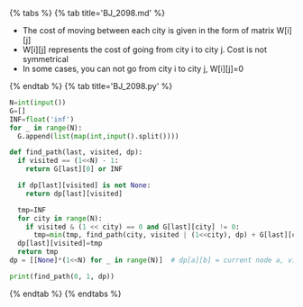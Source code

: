{% tabs %}
{% tab title='BJ_2098.md' %}

* The cost of moving between each city is given in the form of matrix W[i][j]
* W[i][j] represents the cost of going from city i to city j. Cost is not symmetrical
* In some cases, you can not go from city i to city j, W[i][j]=0

{% endtab %}
{% tab title='BJ_2098.py' %}

```py
N=int(input())
G=[]
INF=float('inf')
for _ in range(N):
  G.append(list(map(int,input().split())))

def find_path(last, visited, dp):
  if visited == (1<<N) - 1:
    return G[last][0] or INF

  if dp[last][visited] is not None:
    return dp[last][visited]

  tmp=INF
  for city in range(N):
    if visited & (1 << city) == 0 and G[last][city] != 0:
      tmp=min(tmp, find_path(city, visited | (1<<city), dp) + G[last][city])
  dp[last][visited]=tmp
  return tmp
dp = [[None]*(1<<N) for _ in range(N)]  # dp[a][b] = current node a, visited nodes bit

print(find_path(0, 1, dp))
```

{% endtab %}
{% endtabs %}